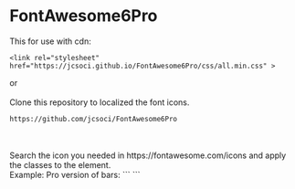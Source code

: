 # FontAwesome6Pro

This for use with cdn:
<br>
```
<link rel="stylesheet" href="https://jcsoci.github.io/FontAwesome6Pro/css/all.min.css" >
 ```
or
<br>
<br>
Clone this repository to localized the font icons.
```
https://github.com/jcsoci/FontAwesome6Pro
```
<br>
<br>
Search the icon you needed in https://fontawesome.com/icons and apply the classes to the element.
<br>
Example: Pro version of bars: 
```
<i class="fa-sharp fa-regular fa-bars"></i>
```
